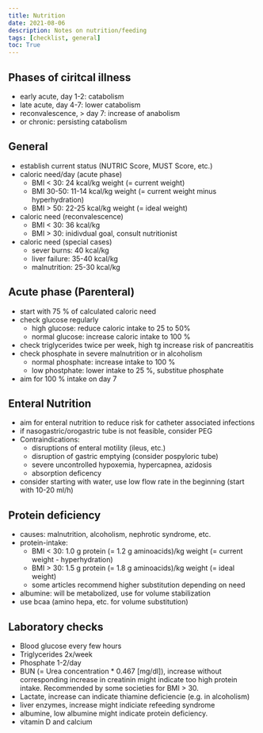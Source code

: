 ```yaml
---
title: Nutrition
date: 2021-08-06
description: Notes on nutrition/feeding
tags: [checklist, general]
toc: True
---
```


## Phases of ciritcal illness

- early acute, day 1-2: catabolism
- late acute, day 4-7: lower catabolism
- reconvalescence, > day 7: increase of anabolism
- or chronic: persisting catabolism

## General

- establish current status (NUTRIC Score, MUST Score, etc.)
- caloric need/day (acute phase)
  - BMI < 30: 24 kcal/kg weight (= current weight)
  - BMI 30-50: 11-14 kcal/kg weight (= current weight minus hyperhydration)
  - BMI > 50: 22-25 kcal/kg weight (= ideal weight)
- caloric need (reconvalescence)
  - BMI < 30: 36 kcal/kg
  - BMI > 30: inidivdual goal, consult nutritionist  
- caloric need (special cases)
  - sever burns: 40 kcal/kg
  - liver failure: 35-40 kcal/kg
  - malnutrition: 25-30 kcal/kg

## Acute phase (Parenteral)

- start with 75 % of calculated caloric need
- check glucose regularly
  - high glucose: reduce caloric intake to 25 to 50%
  - normal glucose: increase caloric intake to 100 %
- check triglycerides twice per week, high tg increase risk of pancreatitis
- check phosphate in severe malnutrition or in alcoholism
  - normal phosphate: increase intake to 100 %
  - low phostphate: lower intake to 25 %, substitue phosphate
- aim for 100 % intake on day 7

## Enteral Nutrition

- aim for enteral nutrition to reduce risk for catheter associated infections
- if nasogastric/orogastric tube is not feasible, consider PEG
- Contraindications:
  - disruptions of enteral motility (ileus, etc.)
  - disruption of gastric emptying (consider pospyloric tube)
  - severe uncontrolled hypoxemia, hypercapnea, azidosis
  - absorption deficency
- consider starting with water, use low flow rate in the beginning (start with 10-20 ml/h)

## Protein deficiency

- causes: malnutrition, alcoholism, nephrotic syndrome, etc.
- protein-intake:
  - BMI < 30: 1.0 g protein (= 1.2 g aminoacids)/kg weight (= current weight - hyperhydration)
  - BMI > 30: 1.5 g protein (= 1.8 g aminoacids)/kg weight (= ideal weight)
  - some articles recommend higher substitution depending on need
- albumine: will be metabolized, use for volume stabilization
- use bcaa (amino hepa, etc. for volume substitution)

## Laboratory checks

- Blood glucose every few hours
- Triglycerides 2x/week
- Phosphate 1-2/day
- BUN (= Urea concentration * 0.467 [mg/dl]), increase without corresponding increase in creatinin might indicate too high protein intake. Recommended by some societies for BMI > 30.
- Lactate, increase can indicate thiamine deficiencie (e.g. in alcoholism)
- liver enzymes, increase might indiciate refeeding syndrome
- albumine, low albumine might indicate protein deficiency.
- vitamin D and calcium
